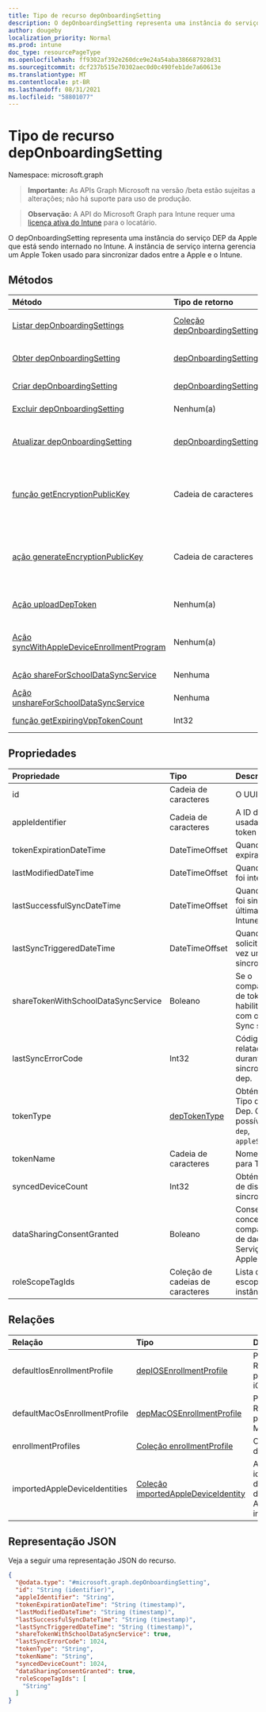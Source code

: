 ```yaml
---
title: Tipo de recurso depOnboardingSetting
description: O depOnboardingSetting representa uma instância do serviço DEP da Apple que está sendo internado no Intune. A instância de serviço interna gerencia um Apple Token usado para sincronizar dados entre a Apple e o Intune.
author: dougeby
localization_priority: Normal
ms.prod: intune
doc_type: resourcePageType
ms.openlocfilehash: ff9302af392e260dce9e24a54aba386687928d31
ms.sourcegitcommit: dcf237b515e70302aec0d0c490feb1de7a60613e
ms.translationtype: MT
ms.contentlocale: pt-BR
ms.lasthandoff: 08/31/2021
ms.locfileid: "58801077"
---
```

# <a name="deponboardingsetting-resource-type"></a>Tipo de recurso depOnboardingSetting

Namespace: microsoft.graph

> **Importante:** As APIs Graph Microsoft na versão /beta estão sujeitas a alterações; não há suporte para uso de produção.

> **Observação:** A API do Microsoft Graph para Intune requer uma [licença ativa do Intune](https://go.microsoft.com/fwlink/?linkid=839381) para o locatário.

O depOnboardingSetting representa uma instância do serviço DEP da Apple que está sendo internado no Intune. A instância de serviço interna gerencia um Apple Token usado para sincronizar dados entre a Apple e o Intune.

## <a name="methods"></a>Métodos
|Método|Tipo de retorno|Descrição|
|:---|:---|:---|
|[Listar depOnboardingSettings](../api/intune-enrollment-deponboardingsetting-list.md)|[Coleção depOnboardingSetting](../resources/intune-enrollment-deponboardingsetting.md)|Listar propriedades e relações dos [objetos depOnboardingSetting.](../resources/intune-enrollment-deponboardingsetting.md)|
|[Obter depOnboardingSetting](../api/intune-enrollment-deponboardingsetting-get.md)|[depOnboardingSetting](../resources/intune-enrollment-deponboardingsetting.md)|Leia propriedades e relações do objeto [depOnboardingSetting.](../resources/intune-enrollment-deponboardingsetting.md)|
|[Criar depOnboardingSetting](../api/intune-enrollment-deponboardingsetting-create.md)|[depOnboardingSetting](../resources/intune-enrollment-deponboardingsetting.md)|Crie um novo [objeto depOnboardingSetting.](../resources/intune-enrollment-deponboardingsetting.md)|
|[Excluir depOnboardingSetting](../api/intune-enrollment-deponboardingsetting-delete.md)|Nenhum(a)|Exclui um [depOnboardingSetting](../resources/intune-enrollment-deponboardingsetting.md).|
|[Atualizar depOnboardingSetting](../api/intune-enrollment-deponboardingsetting-update.md)|[depOnboardingSetting](../resources/intune-enrollment-deponboardingsetting.md)|Atualize as propriedades [de um objeto depOnboardingSetting.](../resources/intune-enrollment-deponboardingsetting.md)|
|[função getEncryptionPublicKey](../api/intune-enrollment-deponboardingsetting-getencryptionpublickey.md)|Cadeia de caracteres|Obter uma chave pública a ser usada para criptografar o token de programa de registro de dispositivo Apple|
|[ação generateEncryptionPublicKey](../api/intune-enrollment-deponboardingsetting-generateencryptionpublickey.md)|Cadeia de caracteres|Gerar uma chave pública a ser usada para criptografar o token de programa de registro de dispositivo Apple|
|[Ação uploadDepToken](../api/intune-enrollment-deponboardingsetting-uploaddeptoken.md)|Nenhum(a)|Carrega um novo token do Programa de Registro de Dispositivo|
|[Ação syncWithAppleDeviceEnrollmentProgram](../api/intune-enrollment-deponboardingsetting-syncwithappledeviceenrollmentprogram.md)|Nenhum(a)|Sincroniza entre o Programa de Registro de Dispositivo Apple e o Intune|
|[Ação shareForSchoolDataSyncService](../api/intune-enrollment-deponboardingsetting-shareforschooldatasyncservice.md)|Nenhuma|Ainda não documentado|
|[Ação unshareForSchoolDataSyncService](../api/intune-enrollment-deponboardingsetting-unshareforschooldatasyncservice.md)|Nenhuma|Ainda não documentado|
|[função getExpiringVppTokenCount](../api/intune-enrollment-deponboardingsetting-getexpiringvpptokencount.md)|Int32|Ainda não documentado|

## <a name="properties"></a>Propriedades
|Propriedade|Tipo|Descrição|
|:---|:---|:---|
|id|Cadeia de caracteres|O UUID do objeto.|
|appleIdentifier|Cadeia de caracteres|A ID da Apple usada para obter o token atual.|
|tokenExpirationDateTime|DateTimeOffset|Quando o token expirar.|
|lastModifiedDateTime|DateTimeOffset|Quando o serviço foi integrado.|
|lastSuccessfulSyncDateTime|DateTimeOffset|Quando o serviço foi sintetizado pela última vez com o Intune|
|lastSyncTriggeredDateTime|DateTimeOffset|Quando o Intune solicitou pela última vez uma sincronização.|
|shareTokenWithSchoolDataSyncService|Boleano|Se o compartilhamento de token Dep está habilitado ou não com o School Data Sync serviço.|
|lastSyncErrorCode|Int32|Código de erro relatado pela Apple durante a última sincronização de dep.|
|tokenType|[depTokenType](../resources/intune-enrollment-deptokentype.md)|Obtém ou define o Tipo de Token de Dep. Os valores possíveis são: `none`, `dep`, `appleSchoolManager`.|
|tokenName|Cadeia de caracteres|Nome amigável para Token de Dep|
|syncedDeviceCount|Int32|Obtém contagem de dispositivos sincronizados|
|dataSharingConsentGranted|Boleano|Consentimento concedido para compartilhamento de dados com o Serviço de Dep da Apple|
|roleScopeTagIds|Coleção de cadeias de caracteres|Lista de marcas de escopo para esta instância entity.|

## <a name="relationships"></a>Relações
|Relação|Tipo|Descrição|
|:---|:---|:---|
|defaultIosEnrollmentProfile|[depIOSEnrollmentProfile](../resources/intune-enrollment-depiosenrollmentprofile.md)|Perfil de Registro padrão do iOS|
|defaultMacOsEnrollmentProfile|[depMacOSEnrollmentProfile](../resources/intune-enrollment-depmacosenrollmentprofile.md)|Perfil de Registro padrão de MacOs|
|enrollmentProfiles|[Coleção enrollmentProfile](../resources/intune-enrollment-enrollmentprofile.md)|Os perfis de registro.|
|importedAppleDeviceIdentities|[Coleção importedAppleDeviceIdentity](../resources/intune-enrollment-importedappledeviceidentity.md)|As identidades de dispositivo Apple importadas.|

## <a name="json-representation"></a>Representação JSON
Veja a seguir uma representação JSON do recurso.
<!-- {
  "blockType": "resource",
  "keyProperty": "id",
  "@odata.type": "microsoft.graph.depOnboardingSetting"
}
-->
``` json
{
  "@odata.type": "#microsoft.graph.depOnboardingSetting",
  "id": "String (identifier)",
  "appleIdentifier": "String",
  "tokenExpirationDateTime": "String (timestamp)",
  "lastModifiedDateTime": "String (timestamp)",
  "lastSuccessfulSyncDateTime": "String (timestamp)",
  "lastSyncTriggeredDateTime": "String (timestamp)",
  "shareTokenWithSchoolDataSyncService": true,
  "lastSyncErrorCode": 1024,
  "tokenType": "String",
  "tokenName": "String",
  "syncedDeviceCount": 1024,
  "dataSharingConsentGranted": true,
  "roleScopeTagIds": [
    "String"
  ]
}
```



